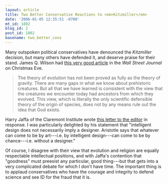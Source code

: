 ```yaml
---
layout: article
title: Two Better Conservative Reactions to <em>Kitzmiller</em>
date: '2006-01-05 12:35:51 -0700'
mt_id: 1802
blog_id: 2
post_id: 1802
basename: two_better_cons
---
```

Many outspoken political conservatives have denounced the <i>Kitzmiller</i> decision, but many others have defended it, and deserve praise for their stand. James Q. Wilson had <a href="http://www.opinionjournal.com/editorial/feature.html?id=110007726">this very good article</a> in the <i>Wall Street Journal</i> on Christmas Eve.

<blockquote>The theory of evolution has not been proved as fully as the theory of gravity. There are many gaps in what we know about prehistoric creatures. But all that we have learned is consistent with the view that the creatures we encounter today had ancestors from which they evolved. This view, which is literally the only scientific defensible theory of the origin of species, does not by any means rule out the idea that God exists. </blockquote>

Harry Jaffa of the Claremont Institute wrote <a href="http://www.claremont.org/writings/precepts/010306jaffa.html">this letter to the editor</a> in response. I was particularly delighted by his statement that "intelligent design does not necessarily imply a designer. Aristotle says that whatever can come to be by art---i.e. by intelligent design---can come to be by chance---i.e. without a designer."

Of course, I disagree with their view that evolution and religion are equally respectable intellectual positions, and with Jaffa's contention that "goodness" must preexist any particular, good thing---but that gets into a very complicated debate for which I don't have time. The important thing is to applaud conservatives who have the courage and integrity to defend science and see ID for the fraud that it is.

